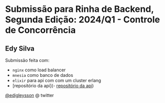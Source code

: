 # Submissão para Rinha de Backend, Segunda Edição: 2024/Q1 - Controle de Concorrência

## Edy Silva

Submissão feita com:
- `nginx` como load balancer
- `mnesia` como banco de dados
- `elixir` para api com com um cluster erlang
- [repositório da api](- [repositório da api](https://github.com/geeksilva97/rinha-de-novo))

[@edigleysson](https://twitter.com/edigleysson) @ twitter
